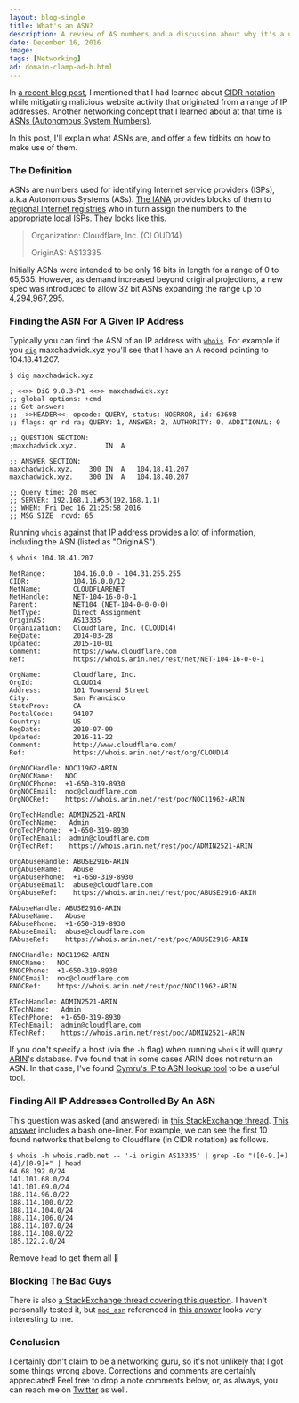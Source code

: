 ```yaml
---
layout: blog-single
title: What's an ASN?
description: A review of AS numbers and a discussion about why it's a useful concept to understand for application developers.
date: December 16, 2016
image:
tags: [Networking]
ad: domain-clamp-ad-b.html
---
```


In [a recent blog post](/blog/what-is-cidr-notation), I mentioned that I had learned about [CIDR notation](https://en.wikipedia.org/wiki/Classless_Inter-Domain_Routing#CIDR_notation) while mitigating malicious website activity that originated from a range of IP addresses. Another networking concept that I learned about at that time is [ASNs (Autonomous System Numbers)](http://www.iana.org/assignments/as-numbers/as-numbers.xhtml). 

In this post, I'll explain what ASNs are, and offer a few tidbits on how to make use of them.

<!-- excerpt_separator -->

### The Definition

ASNs are numbers used for identifying Internet service providers (ISPs), a.k.a Autonomous Systems (ASs). [The IANA](http://www.iana.org/) provides blocks of them to [regional Internet registries](https://en.wikipedia.org/wiki/Regional_Internet_registry) who in turn assign the numbers to the appropriate local ISPs. They looks like this.

> Organization:   Cloudflare, Inc. (CLOUD14)
> 
> OriginAS:       AS13335

Initially ASNs were intended to be only 16 bits in length for a range of 0 to 65,535. However, as demand increased beyond original projections, a new spec was introduced to allow 32 bit ASNs expanding the range up to 4,294,967,295.

### Finding the ASN For A Given IP Address

Typically you can find the ASN of an IP address with [`whois`](http://www.manpagez.com/man/1/whois/). For example if you [`dig`](https://linux.die.net/man/1/dig) maxchadwick.xyz you'll see that I have an A record pointing to 104.18.41.207.

```
$ dig maxchadwick.xyz

; <<>> DiG 9.8.3-P1 <<>> maxchadwick.xyz
;; global options: +cmd
;; Got answer:
;; ->>HEADER<<- opcode: QUERY, status: NOERROR, id: 63698
;; flags: qr rd ra; QUERY: 1, ANSWER: 2, AUTHORITY: 0, ADDITIONAL: 0

;; QUESTION SECTION:
;maxchadwick.xyz.		IN	A

;; ANSWER SECTION:
maxchadwick.xyz.	300	IN	A	104.18.41.207
maxchadwick.xyz.	300	IN	A	104.18.40.207

;; Query time: 20 msec
;; SERVER: 192.168.1.1#53(192.168.1.1)
;; WHEN: Fri Dec 16 21:25:58 2016
;; MSG SIZE  rcvd: 65
```

Running `whois` against that IP address provides a lot of information, including the ASN (listed as "OriginAS").

```
$ whois 104.18.41.207

NetRange:       104.16.0.0 - 104.31.255.255
CIDR:           104.16.0.0/12
NetName:        CLOUDFLARENET
NetHandle:      NET-104-16-0-0-1
Parent:         NET104 (NET-104-0-0-0-0)
NetType:        Direct Assignment
OriginAS:       AS13335
Organization:   Cloudflare, Inc. (CLOUD14)
RegDate:        2014-03-28
Updated:        2015-10-01
Comment:        https://www.cloudflare.com
Ref:            https://whois.arin.net/rest/net/NET-104-16-0-0-1

OrgName:        Cloudflare, Inc.
OrgId:          CLOUD14
Address:        101 Townsend Street
City:           San Francisco
StateProv:      CA
PostalCode:     94107
Country:        US
RegDate:        2010-07-09
Updated:        2016-11-22
Comment:        http://www.cloudflare.com/
Ref:            https://whois.arin.net/rest/org/CLOUD14

OrgNOCHandle: NOC11962-ARIN
OrgNOCName:   NOC
OrgNOCPhone:  +1-650-319-8930
OrgNOCEmail:  noc@cloudflare.com
OrgNOCRef:    https://whois.arin.net/rest/poc/NOC11962-ARIN

OrgTechHandle: ADMIN2521-ARIN
OrgTechName:   Admin
OrgTechPhone:  +1-650-319-8930
OrgTechEmail:  admin@cloudflare.com
OrgTechRef:    https://whois.arin.net/rest/poc/ADMIN2521-ARIN

OrgAbuseHandle: ABUSE2916-ARIN
OrgAbuseName:   Abuse
OrgAbusePhone:  +1-650-319-8930
OrgAbuseEmail:  abuse@cloudflare.com
OrgAbuseRef:    https://whois.arin.net/rest/poc/ABUSE2916-ARIN

RAbuseHandle: ABUSE2916-ARIN
RAbuseName:   Abuse
RAbusePhone:  +1-650-319-8930
RAbuseEmail:  abuse@cloudflare.com
RAbuseRef:    https://whois.arin.net/rest/poc/ABUSE2916-ARIN

RNOCHandle: NOC11962-ARIN
RNOCName:   NOC
RNOCPhone:  +1-650-319-8930
RNOCEmail:  noc@cloudflare.com
RNOCRef:    https://whois.arin.net/rest/poc/NOC11962-ARIN

RTechHandle: ADMIN2521-ARIN
RTechName:   Admin
RTechPhone:  +1-650-319-8930
RTechEmail:  admin@cloudflare.com
RTechRef:    https://whois.arin.net/rest/poc/ADMIN2521-ARIN
```

If you don't specify a host (via the `-h` flag) when running `whois` it will query [ARIN](https://www.arin.net/)'s database. I've found that in some cases ARIN does not return an ASN. In that case, I've found [Cymru's IP to ASN lookup tool](https://asn.cymru.com/cgi-bin/whois.cgi) to be a useful tool.

### Finding All IP Addresses Controlled By An ASN

This question was asked (and answered) in [this StackExchange thread](http://superuser.com/questions/405666/how-to-find-out-all-ip-ranges-belonging-to-a-certain-as). [This answer](http://superuser.com/questions/405666/how-to-find-out-all-ip-ranges-belonging-to-a-certain-as#answer-978189) includes a bash one-liner. For example, we can see the first 10 found networks that belong to Cloudflare (in CIDR notation) as follows.

```
$ whois -h whois.radb.net -- '-i origin AS13335' | grep -Eo "([0-9.]+){4}/[0-9]+" | head
64.68.192.0/24
141.101.68.0/24
141.101.69.0/24
188.114.96.0/22
188.114.100.0/22
188.114.104.0/24
188.114.106.0/24
188.114.107.0/24
188.114.108.0/22
185.122.2.0/24
```

Remove `head` to get them all :rainbow:

### Blocking The Bad Guys

There is also [a StackExchange thread covering this question](http://superuser.com/questions/810853/how-do-i-block-a-host-by-asn-example-as16276). I haven't personally tested it, but [`mod_asn`](http://mirrorbrain.org/mod_asn/) referenced in [this answer](http://superuser.com/questions/810853/how-do-i-block-a-host-by-asn-example-as16276#answer-810864) looks very interesting to me.

### Conclusion

I certainly don't claim to be a networking guru, so it's not unlikely that I got some things wrong above. Corrections and comments are certainly appreciated! Feel free to drop a note comments below, or, as always, you can reach me on [Twitter](http://twitter.com/maxpchadwick) as well.

